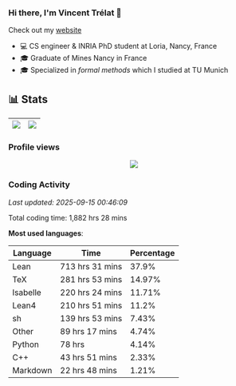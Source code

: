 ### Hi there, I'm Vincent Trélat 👋

Check out my [website](https://vtrelat.github.io)

-   💻 CS engineer & INRIA PhD student at Loria, Nancy, France
-   🎓 Graduate of Mines Nancy in France
-   🎓 Specialized in _formal methods_ which I studied at TU Munich

## 📊 **Stats**

| <img align="center" src="https://readme-stats.clckblog.space/api?username=VTrelat&show_icons=true&include_all_commits=true&theme=tokyonight&hide_border=true" /> | <img align="center" src="https://readme-stats.clckblog.space/api/top-langs/?username=VTrelat&layout=compact&theme=tokyonight&hide_border=true" /> |
| ---------------------------------------------------------------------------------------------------------------------------------------------------------------- | ------------------------------------------------------------------------------------------------------------------------------------------------- |

### Profile views

<p align="center">
 <img src="https://profile-counter.glitch.me/VTrelat/count.svg" />
</p>

<!--automations-->
### Coding Activity
_Last updated: 2025-09-15 00:46:09_

Total coding time: 1,882 hrs 28 mins

**Most used languages**:

| Language | Time | Percentage |
| ------------- | ------------- | ------------- |
| Lean | 713 hrs 31 mins | 37.9% |
| TeX | 281 hrs 53 mins | 14.97% |
| Isabelle | 220 hrs 24 mins | 11.71% |
| Lean4 | 210 hrs 51 mins | 11.2% |
| sh | 139 hrs 53 mins | 7.43% |
| Other | 89 hrs 17 mins | 4.74% |
| Python | 78 hrs | 4.14% |
| C++ | 43 hrs 51 mins | 2.33% |
| Markdown | 22 hrs 48 mins | 1.21% |

